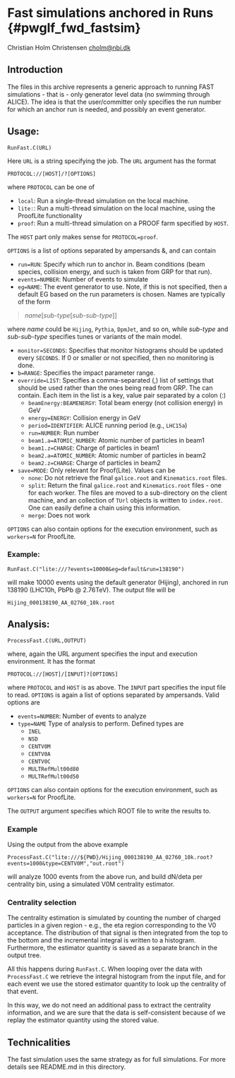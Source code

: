 # Fast simulations anchored in Runs {#pwglf_fwd_fastsim}

Christian Holm Christensen
<cholm@nbi.dk>

## Introduction

The files in this archive represents a generic approach to running
FAST simulations - that is - only generator level data (no swimming
through ALICE).  The idea is that the user/committer only specifies
the run number for which an anchor run is needed, and possibly an
event generator.

## Usage:

    RunFast.C(URL)


Here `URL` is a string specifying the job. The `URL` argument has the
format 

    PROTOCOL://[HOST]/?[OPTIONS]

where `PROTOCOL` can be one of

* `local`: Run a single-thread simulation on the local machine.
* `lite:`: Run a multi-thread simulation on the local machine, using
  the ProofLite functionality
* `proof`: Run a multi-thread simulation on a PROOF farm specified by
  `HOST`.

The `HOST` part only makes sense for `PROTOCOL=proof`.

`OPTIONS` is a list of options separated by ampersands &amp;, and can contain

* `run=RUN`: Specify which run to anchor in.  Beam conditions (beam
  species, collision energy, and such is taken from GRP for that
  run).
* `events=NUMBER`: Number of events to simulate
* `eg=NAME`: The event generator to use. Note, if this is not
  specified, then a default EG based on the run parameters is
  chosen. Names are typically of the form

> _name_[_sub-type_[_sub-sub-type_]]

  where _name_ could be `Hijing`, `Pythia`, `DpmJet`, and so on, while
  _sub-type_ and _sub-sub-type_ specifies tunes or variants of the
  main model.
* `monitor=SECONDS`: Specifies that monitor histograms should be
  updated every `SECONDS`.  If 0 or smaller or not specified, then no
  monitoring is done.
* `b=RANGE`: Specifies the impact parameter range.
* `override=LIST`: Specifies a comma-separated (,) list of settings
  that should be used rather than the ones being read from GRP. The
  can contain.  Each item in the list is a key, value pair separated
  by a colon (:)
  * `beamEnergy:BEAMENERGY`: Total beam energy (not collision energy)
    in GeV
  * `energy=ENERGY`: Collision energy in GeV
  * `period=IDENTIFIER`: ALICE running period (e.g., `LHC15a`)
  * `run=NUMBER`: Run number
  * `beam1.a=ATOMIC_NUMBER`: Atomic number of particles in beam1
  * `beam1.z=CHARGE`: Charge of particles in beam1
  * `beam2.a=ATOMIC_NUMBER`: Atomic number of particles in beam2
  * `beam2.z=CHARGE`: Charge of particles in beam2
* `save=MODE`: Only relevant for Proof(Lite). Values can be
  * `none`: Do not retrieve the final `galice.root` and
    `Kinematics.root` files.
  * `split`: Return the final `galice.root` and `Kinematics.root`
    files - one for each worker.  The files are moved to a
    sub-directory on the client machine, and an collection of `TUrl`
    objects is written to `index.root`.  One can easily define a chain
    using this information. 
  * `merge`: Does not work
  
`OPTIONS` can also contain options for the execution environment, such
as `workers=N` for ProofLite.

### Example:

    RunFast.C("lite:///?events=10000&eg=default&run=138190")

will make 10000 events using the default generator (Hijing), anchored
in run 138190 (LHC10h, PbPb @ 2.76TeV).  The output file will be

    Hijing_000138190_AA_02760_10k.root

## Analysis:

    ProcessFast.C(URL,OUTPUT)

where, again the URL argument specifies the input and execution
environment.  It has the format

    PROTOCOL://[HOST]/[INPUT]?[OPTIONS]


where `PROTOCOL` and `HOST` is as above. The `INPUT` part specifies
the input file to read. `OPTIONS` is again a list of options separated
by ampersands.  Valid options are

* `events=NUMBER`: Number of events to analyze
* `type=NAME` Type of analysis to perform.  Defined types are
   * `INEL`
   * `NSD`
   * `CENTV0M`
   * `CENTV0A`
   * `CENTV0C`
   * `MULTRefMult00d80`
   * `MULTRefMult00d50`

`OPTIONS` can also contain options for the execution environment, such
as `workers=N` for ProofLite.

The `OUTPUT` argument specifies which ROOT file to write the results
to.

### Example

Using the output from the above example

    ProcessFast.C("lite:///${PWD}/Hijing_000138190_AA_02760_10k.root?events=1000&type=CENTV0M","out.root")

will analyze 1000 events from the above run, and build dN/deta per
centrality bin, using a simulated V0M centrality estimator. 

### Centrality selection

The centrality estimation is simulated by counting the number of
charged particles in a given region - e.g., the eta region
corresponding to the V0 acceptance.  The distribution of that signal
is then integrated from the top to the bottom and the incremental
integral is written to a histogram.  Furthermore, the estimator
quantity is saved as a separate branch in the output tree.

All this happens during `RunFast.C`.  When looping over the data with
`ProcessFast.C` we retrieve the integral histogram from the input
file, and for each event we use the stored estimator quantity to look
up the centrality of that event.

In this way, we do not need an additional pass to extract the
centrality information, and we are sure that the data is
self-consistent because of we replay the estimator quantity using the
stored value. 

## Technicalities

The fast simulation uses the same strategy as for full simulations.
For more details see README.md in this directory.

<!-- Local Variables: -->
<!--   mode: markdown -->
<!--   ispell-dictionary: "british" -->
<!-- End: -->
<!--  LocalWords:  RunFast multi ProofLite GRP eg Hijing Pythia TeV
 -->
<!--  LocalWords:  DpmJet ProcessFast PbPb LHC PWD INEL NSD CENTV dN
 -->
<!--  LocalWords:  MULTRefMult deta LocalWords
 -->

